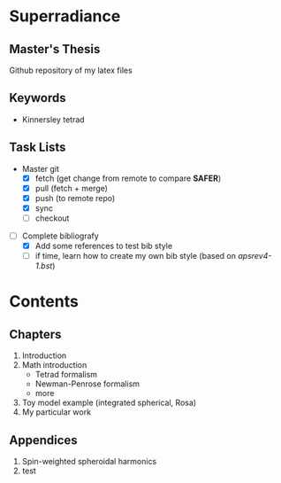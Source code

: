 # Superradiance

## Master's Thesis
Github repository of my latex files

## Keywords
- Kinnersley tetrad

## Task Lists
- Master git
    - [x] fetch (get change from remote to compare **SAFER**)
    - [x] pull (fetch + merge)
    - [x] push (to remote repo)
    - [x] sync
    - [ ] checkout
- [ ] Complete bibliografy
    - [x] Add some references to test bib style
    - [ ] if time, learn how to create my own bib style (based on _apsrev4-1.bst_)

# Contents

## Chapters
1. Introduction
2. Math introduction
    * Tetrad formalism
    * Newman-Penrose formalism
    * more
3. Toy model example (integrated spherical, Rosa)
4. My particular work

## Appendices
1. Spin-weighted spheroidal harmonics
2. test
